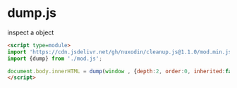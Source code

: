 # dump.js

inspect a object

```html
<script type=module>
import 'https://cdn.jsdelivr.net/gh/nuxodin/cleanup.js@1.1.0/mod.min.js';
import {dump} from './mod.js';

document.body.innerHTML = dump(window , {depth:2, order:0, inherited:false});
</script>
```
